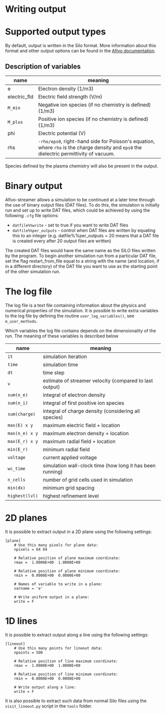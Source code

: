 # Writing output

# Supported output types

By default, output is written in the Silo format. More information about this
format and other output options can be found in the [Afivo
documentation](https://teunissen.net/afivo/md_documentation_writing_viewing_output.html).

## Description of variables

name | meaning
---|---
e | Electron density (1/m3)
electric_fld | Electric field strength (V/m)
`M_min` | Negative ion species (if no chemistry is defined) (1/m3)
`M_plus` | Positive ion species (if no chemistry is defined) (1/m3)
phi | Electric potential (V)
rhs | `-rho/eps0`, right-hand side for Poisson's equation, where `rho` is the charge density and `eps0` the dielectric permittivity of vacuum.

Species defined by the plasma chemistry will also be present in the output.

# Binary output

Afivo-streamer allows a simulation to be continued at a later time through the use of binary output files (DAT files). To do this, the simulation is initially run and set up to write DAT files, which could be achieved by using the following `.cfg` file options:

 * `datfile%%write` - set to true if you want to write DAT files
 * `datfile%%per_outputs` - control when DAT files are written by equating this to an integer (e.g. datfile%%per_outputs = 20 means that a DAT file is created every after 20 output files are written)

The created DAT files would have the same name as the SILO files written by the program. To begin another simulation run from a particular DAT file, set the flag restart_from_file equal to a string with the name (and location, if in a different directory) of the DAT file you want to use as the starting point of the other simulation run.

# The log file

The log file is a text file containing information about the physics and numerical properties of the simulation. It is possible to write extra variables to the log file by defining the routine `user_log_variables()`, see `m_user_methods`.

Which variables the log file contains depends on the dimensionality of the run. The meaning of these variables is described below

name | meaning
---|---
`it` | simulation iteration
`time` | simulation time
`dt` | time step
`v` | estimate of streamer velocity (compared to last output)
`sum(n_e)` | integral of electron density
`sum(n_i)` | integral of first positive ion species
`sum(charge)` | integral of charge density (considering all species)
`max(E) x y` | maximum electric field + location
`max(n_e) x y` | maximum electron density + location
`max(E_r) x y` | maximum radial field + location
`min(E_r)` | minimum radial field
`voltage` | current applied voltage
`wc_time` | simulation wall-clock time (how long it has been running)
`n_cells` | number of grid cells used in simulation
`min(dx)` | minimum grid spacing
`highest(lvl)` | highest refinement level

# 2D planes

It is possible to extract output in a 2D plane using the following settings:

    [plane]
        # Use this many pixels for plane data:
        npixels = 64 64

        # Relative position of plane maximum coordinate:
        rmax =  1.0000E+00  1.0000E+00

        # Relative position of plane minimum coordinate:
        rmin =  0.0000E+00  0.0000E+00

        # Names of variable to write in a plane:
        varname = 'e'

        # Write uniform output in a plane:
        write = F


# 1D lines

It is possible to extract output along a line using the following settings:

    [lineout]
        # Use this many points for lineout data:
        npoints = 500

        # Relative position of line maximum coordinate:
        rmax =  1.0000E+00  1.0000E+00

        # Relative position of line minimum coordinate:
        rmin =  0.0000E+00  0.0000E+00

        # Write output along a line:
        write = F

It is also possible to extract such data from normal Silo files using the `visit_lineout.py` script in the `tools` folder.

